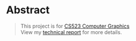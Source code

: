 # Abstract
> This project is for [CS523 Computer Graphics](https://orionquest.github.io/CS523/)  
> View my [technical report](./Assignment1_report.pdf) for more details.
